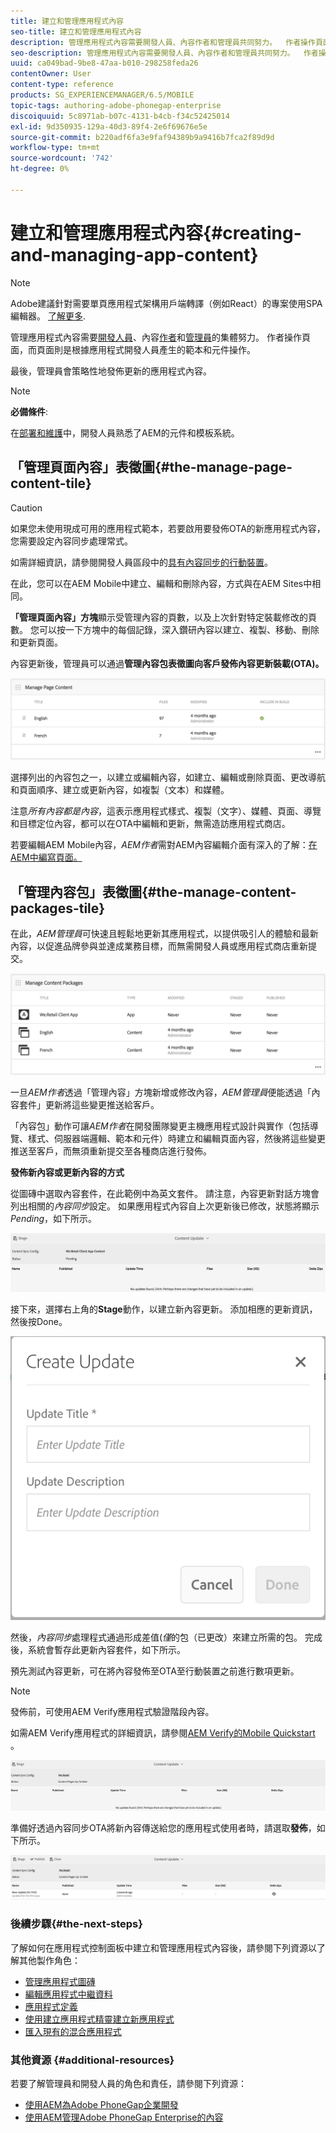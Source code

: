 ```yaml
---
title: 建立和管理應用程式內容
seo-title: 建立和管理應用程式內容
description: 管理應用程式內容需要開發人員、內容作者和管理員共同努力。  作者操作頁面，而頁面則是根據應用程式開發人員產生的範本和元件操作。
seo-description: 管理應用程式內容需要開發人員、內容作者和管理員共同努力。  作者操作頁面，而頁面則是根據應用程式開發人員產生的範本和元件操作。
uuid: ca049bad-9be8-47aa-b010-298258feda26
contentOwner: User
content-type: reference
products: SG_EXPERIENCEMANAGER/6.5/MOBILE
topic-tags: authoring-adobe-phonegap-enterprise
discoiquuid: 5c8971ab-b07c-4131-b4cb-f34c52425014
exl-id: 9d350935-129a-40d3-89f4-2e6f69676e5e
source-git-commit: b220adf6fa3e9faf94389b9a9416b7fca2f89d9d
workflow-type: tm+mt
source-wordcount: '742'
ht-degree: 0%

---
```


# 建立和管理應用程式內容{#creating-and-managing-app-content}

>[!NOTE]
>
>Adobe建議針對需要單頁應用程式架構用戶端轉譯（例如React）的專案使用SPA編輯器。 [了解更多](/help/sites-developing/spa-overview.md).

管理應用程式內容需要[開發人員](#developer)、內容[作者](#author)和[管理員](#administrator)的集體努力。 作者操作頁面，而頁面則是根據應用程式開發人員產生的範本和元件操作。

最後，管理員會策略性地發佈更新的應用程式內容。

>[!NOTE]
>
>**必備條件**:
>
>在[部署和維護](/help/sites-deploying/deploy.md)中，開發人員熟悉了AEM的元件和模板系統。

## 「管理頁面內容」表徵圖{#the-manage-page-content-tile}

>[!CAUTION]
>
>如果您未使用現成可用的應用程式範本，若要啟用要發佈OTA的新應用程式內容，您需要設定內容同步處理常式。
>
>如需詳細資訊，請參閱開發人員區段中的[具有內容同步的行動裝置](/help/mobile/phonegap-contentsync.md)。

在此，您可以在AEM Mobile中建立、編輯和刪除內容，方式與在AEM Sites中相同。

**「管理頁面內容」方塊**&#x200B;顯示受管理內容的頁數，以及上次針對特定裝載修改的頁數。 您可以按一下方塊中的每個記錄，深入鑽研內容以建立、複製、移動、刪除和更新頁面。

內容更新後，管理員可以通過&#x200B;**管理內容包表徵圖向客戶發佈內容更新裝載(OTA)。**

![chlimage_1-161](assets/chlimage_1-161.png)

選擇列出的內容包之一，以建立或編輯內容，如建立、編輯或刪除頁面、更改導航和頁面順序、建立或更新內容，如複製（文本）和媒體。

注意&#x200B;*所有內容都是內容*，這表示應用程式樣式、複製（文字）、媒體、頁面、導覽和目標定位內容，都可以在OTA中編輯和更新，無需造訪應用程式商店。

若要編輯AEM Mobile內容，*AEM作者*需對AEM內容編輯介面有深入的了解：[在AEM中編寫頁面。](/help/sites-authoring/qg-page-authoring.md)

## 「管理內容包」表徵圖{#the-manage-content-packages-tile}

在此，*AEM管理員*&#x200B;可快速且輕鬆地更新其應用程式，以提供吸引人的體驗和最新內容，以促進品牌參與並達成業務目標，而無需開發人員或應用程式商店重新提交。

![chlimage_1-162](assets/chlimage_1-162.png)

一旦&#x200B;*AEM作者*&#x200B;透過「管理內容」方塊新增或修改內容，*AEM管理員*&#x200B;便能透過「內容套件」更新將這些變更推送給客戶。

「內容包」動作可讓&#x200B;*AEM作者*&#x200B;在開發團隊變更主機應用程式設計與實作（包括導覽、樣式、伺服器端邏輯、範本和元件）時建立和編輯頁面內容，然後將這些變更推送至客戶，而無須重新提交至各種商店進行發佈。

**發佈新內容或更新內容的方式**

從圖磚中選取內容套件，在此範例中為英文套件。 請注意，內容更新對話方塊會列出相關的&#x200B;*內容同步*&#x200B;設定。 如果應用程式內容自上次更新後已修改，狀態將顯示&#x200B;*Pending*，如下所示。

![chlimage_1-163](assets/chlimage_1-163.png)

接下來，選擇右上角的&#x200B;**Stage**&#x200B;動作，以建立新內容更新。 添加相應的更新資訊，然後按Done。

![chlimage_1-164](assets/chlimage_1-164.png)

然後，*內容同步*&#x200B;處理程式通過形成差值(*僅*&#x200B;的包（已更改）來建立所需的包。 完成後，系統會暫存此更新內容套件，如下所示。

預先測試內容更新，可在將內容發佈至OTA至行動裝置之前進行數項更新。

>[!NOTE]
>
>發佈前，可使用AEM Verify應用程式驗證階段內容。
>
>如需AEM Verify應用程式的詳細資訊，請參閱[AEM Verify的Mobile Quickstart](/help/mobile/phonegap-mobile-quickstart.md) 。

![chlimage_1-165](assets/chlimage_1-165.png)

準備好透過內容同步OTA將新內容傳送給您的應用程式使用者時，請選取&#x200B;**發佈**，如下所示。

![chlimage_1-166](assets/chlimage_1-166.png)

### 後續步驟{#the-next-steps}

了解如何在應用程式控制面板中建立和管理應用程式內容後，請參閱下列資源以了解其他製作角色：

* [管理應用程式圖磚](/help/mobile/phonegap-app-details-tile.md)
* [編輯應用程式中繼資料](/help/mobile/phonegap-editmetadata.md)
* [應用程式定義](/help/mobile/phonegap-app-definitions.md)
* [使用建立應用程式精靈建立新應用程式](/help/mobile/phonegap-create-new-app.md)
* [匯入現有的混合應用程式](/help/mobile/phonegap-adding-content-to-imported-app.md)

### 其他資源 {#additional-resources}

若要了解管理員和開發人員的角色和責任，請參閱下列資源：

* [使用AEM為Adobe PhoneGap企業開發](/help/mobile/developing-in-phonegap.md)
* [使用AEM管理Adobe PhoneGap Enterprise的內容](/help/mobile/administer-phonegap.md)
